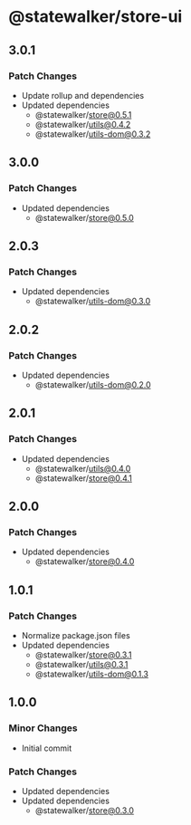 # @statewalker/store-ui

## 3.0.1

### Patch Changes

- Update rollup and dependencies
- Updated dependencies
  - @statewalker/store@0.5.1
  - @statewalker/utils@0.4.2
  - @statewalker/utils-dom@0.3.2

## 3.0.0

### Patch Changes

- Updated dependencies
  - @statewalker/store@0.5.0

## 2.0.3

### Patch Changes

- Updated dependencies
  - @statewalker/utils-dom@0.3.0

## 2.0.2

### Patch Changes

- Updated dependencies
  - @statewalker/utils-dom@0.2.0

## 2.0.1

### Patch Changes

- Updated dependencies
  - @statewalker/utils@0.4.0
  - @statewalker/store@0.4.1

## 2.0.0

### Patch Changes

- Updated dependencies
  - @statewalker/store@0.4.0

## 1.0.1

### Patch Changes

- Normalize package.json files
- Updated dependencies
  - @statewalker/store@0.3.1
  - @statewalker/utils@0.3.1
  - @statewalker/utils-dom@0.1.3

## 1.0.0

### Minor Changes

- Initial commit

### Patch Changes

- Updated dependencies
- Updated dependencies
  - @statewalker/store@0.3.0
